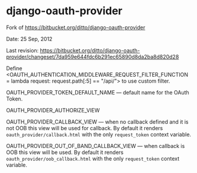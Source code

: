 django-oauth-provider
=====================
Fork of https://bitbucket.org/ditto/django-oauth-provider

Date: 25 Sep, 2012

Last revision: https://bitbucket.org/ditto/django-oauth-provider/changeset/7da959e644fdc6b291ec65890d8da2ba8d820d28

Define <OAUTH_AUTHENTICATION_MIDDLEWARE_REQUEST_FILTER_FUNCTION = lambda request: request.path[:5] == "/api/"> to use custom filter.

OAUTH_PROVIDER_TOKEN_DEFAULT_NAME — default name for the OAuth Token.

OAUTH_PROVIDER_AUTHORIZE_VIEW

OAUTH_PROVIDER_CALLBACK_VIEW — when no callback defined and it is not OOB this view will be used for callback. By default it renders ``oauth_provider/callback.html`` with the only ``request_token`` context variable.

OAUTH_PROVIDER_OUT_OF_BAND_CALLBACK_VIEW — when callback is OOB this view will be used. By default it renders ``oauth_provider/oob_callback.html`` with the only ``request_token`` context variable.
